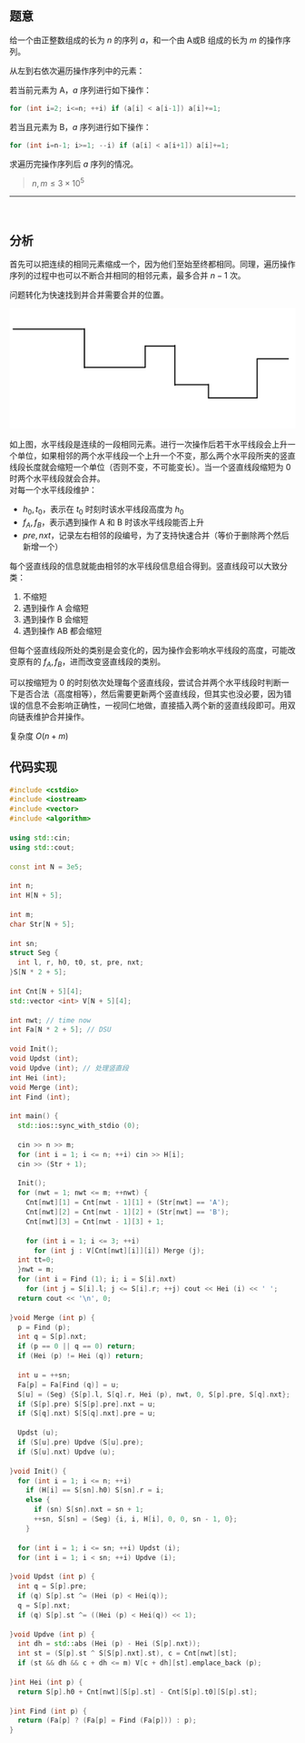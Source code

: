 ## 题意

给一个由正整数组成的长为 $n$ 的序列 $a$，和一个由 A或B 组成的长为 $m$ 的操作序列。

从左到右依次遍历操作序列中的元素：

若当前元素为 A，$a$ 序列进行如下操作：

```cpp
for (int i=2; i<=n; ++i) if (a[i] < a[i-1]) a[i]+=1;
```

若当且元素为 B，$a$ 序列进行如下操作：

```cpp
for (int i=n-1; i>=1; --i) if (a[i] < a[i+1]) a[i]+=1;
```

求遍历完操作序列后 $a$ 序列的情况。

> $n, m \leq 3 \times 10^5$

---
</br>

## 分析

首先可以把连续的相同元素缩成一个，因为他们至始至终都相同。同理，遍历操作序列的过程中也可以不断合并相同的相邻元素，最多合并 $n-1$ 次。  

问题转化为快速找到并合并需要合并的位置。

![](g.png)

如上图，水平线段是连续的一段相同元素。进行一次操作后若干水平线段会上升一个单位，如果相邻的两个水平线段一个上升一个不变，那么两个水平段所夹的竖直线段长度就会缩短一个单位（否则不变，不可能变长）。当一个竖直线段缩短为 $0$ 时两个水平线段就会合并。  
对每一个水平线段维护：

* $h_0, t_0$，表示在 $t_0$ 时刻时该水平线段高度为 $h_0$
* $f_A, f_B$，表示遇到操作 A 和 B 时该水平线段能否上升
* $pre, nxt$，记录左右相邻的段编号，为了支持快速合并（等价于删除两个然后新增一个）

每个竖直线段的信息就能由相邻的水平线段信息组合得到。竖直线段可以大致分类：

1. 不缩短
2. 遇到操作 A 会缩短
3. 遇到操作 B 会缩短
4. 遇到操作 AB 都会缩短

但每个竖直线段所处的类别是会变化的，因为操作会影响水平线段的高度，可能改变原有的 $f_A, f_B$，进而改变竖直线段的类别。  

可以按缩短为 $0$ 的时刻依次处理每个竖直线段，尝试合并两个水平线段时判断一下是否合法（高度相等），然后需要更新两个竖直线段，但其实也没必要，因为错误的信息不会影响正确性，一视同仁地做，直接插入两个新的竖直线段即可。用双向链表维护合并操作。

复杂度 $O(n+m)$

## 代码实现

```cpp
#include <cstdio>
#include <iostream>
#include <vector>
#include <algorithm>

using std::cin;
using std::cout;

const int N = 3e5;

int n;
int H[N + 5];

int m;
char Str[N + 5];

int sn;
struct Seg {
  int l, r, h0, t0, st, pre, nxt;
}S[N * 2 + 5];

int Cnt[N + 5][4];
std::vector <int> V[N + 5][4];

int nwt; // time now
int Fa[N * 2 + 5]; // DSU

void Init();
void Updst (int);
void Updve (int); // 处理竖直段
int Hei (int);
void Merge (int);
int Find (int);

int main() {
  std::ios::sync_with_stdio (0);

  cin >> n >> m;
  for (int i = 1; i <= n; ++i) cin >> H[i];
  cin >> (Str + 1);
  
  Init();
  for (nwt = 1; nwt <= m; ++nwt) {
    Cnt[nwt][1] = Cnt[nwt - 1][1] + (Str[nwt] == 'A');
    Cnt[nwt][2] = Cnt[nwt - 1][2] + (Str[nwt] == 'B');
    Cnt[nwt][3] = Cnt[nwt - 1][3] + 1;
    
    for (int i = 1; i <= 3; ++i)
      for (int j : V[Cnt[nwt][i]][i]) Merge (j);
  int tt=0;
  }nwt = m;
  for (int i = Find (1); i; i = S[i].nxt)
    for (int j = S[i].l; j <= S[i].r; ++j) cout << Hei (i) << ' ';
  return cout << '\n', 0;

}void Merge (int p) {
  p = Find (p);
  int q = S[p].nxt;
  if (p == 0 || q == 0) return;
  if (Hei (p) != Hei (q)) return;

  int u = ++sn;
  Fa[p] = Fa[Find (q)] = u;
  S[u] = (Seg) {S[p].l, S[q].r, Hei (p), nwt, 0, S[p].pre, S[q].nxt};
  if (S[p].pre) S[S[p].pre].nxt = u;
  if (S[q].nxt) S[S[q].nxt].pre = u;
  
  Updst (u);
  if (S[u].pre) Updve (S[u].pre);
  if (S[u].nxt) Updve (u);

}void Init() {
  for (int i = 1; i <= n; ++i)
    if (H[i] == S[sn].h0) S[sn].r = i;
    else {
      if (sn) S[sn].nxt = sn + 1;
      ++sn, S[sn] = (Seg) {i, i, H[i], 0, 0, sn - 1, 0};
    }
  
  for (int i = 1; i <= sn; ++i) Updst (i);
  for (int i = 1; i < sn; ++i) Updve (i);

}void Updst (int p) {
  int q = S[p].pre;
  if (q) S[p].st ^= (Hei (p) < Hei(q));
  q = S[p].nxt;
  if (q) S[p].st ^= ((Hei (p) < Hei(q)) << 1);

}void Updve (int p) {
  int dh = std::abs (Hei (p) - Hei (S[p].nxt)); 
  int st = (S[p].st ^ S[S[p].nxt].st), c = Cnt[nwt][st];
  if (st && dh && c + dh <= m) V[c + dh][st].emplace_back (p); 

}int Hei (int p) {
  return S[p].h0 + Cnt[nwt][S[p].st] - Cnt[S[p].t0][S[p].st];

}int Find (int p) {
  return (Fa[p] ? (Fa[p] = Find (Fa[p])) : p);
}
```